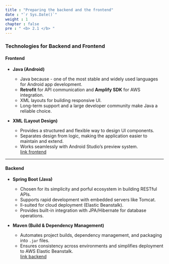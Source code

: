 ```yaml
---
title : "Preparing the backend and the frontend"
date : "`r Sys.Date()`"
weight : 1
chapter : false
pre : " <b> 2.1 </b> "
---
```


### Technologies for Backend and Frontend

#### Frontend
- **Java (Android)**  
  - Java because - one of the most stable and widely used languages for Android app development.  
  - **Retrofit** for API communication and **Amplify SDK** for AWS integration.  
  - XML layouts for building responsive UI.  
  - Long-term support and a large developer community make Java a reliable choice.  

- **XML (Layout Design)**  
  - Provides a structured and flexible way to design UI components.  
  - Separates design from logic, making the application easier to maintain and extend.  
  - Works seamlessly with Android Studio’s preview system.  
[link frontend](https://drive.google.com/file/d/1qwa-RBXEuU3p0be38g_myVU-AM8T-H-M/view?usp=sharing)
---

#### Backend
- **Spring Boot (Java)**  
  - Chosen for its simplicity and porful ecosystem in building RESTful APIs.  
  - Supports rapid development with embedded servers like Tomcat.  
  - ll-suited for cloud deployment (Elastic Beanstalk).  
  - Provides built-in integration with JPA/Hibernate for database operations.  

- **Maven (Build & Dependency Management)**  
  - Automates project builds, dependency management, and packaging into `.jar` files.  
  - Ensures consistency across environments and simplifies deployment to AWS Elastic Beanstalk.  
[link backend](https://drive.google.com/file/d/1aFxxcfM7QkKKgcz2YgghuZnB7Qe-GcdI/view?usp=sharing)
